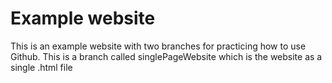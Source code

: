 # Example website 
This is an example website with two branches for practicing how to use Github. This is a branch called singlePageWebsite which is the website as a single .html file
